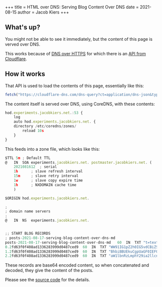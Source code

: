 +++
title = HTML over DNS: Serving Blog Content Over DNS
date = 2021-08-15
author = Jacob Kiers
+++

## What's up?

You might not be able to see it immediately, but the content of this page is verved over DNS.

This works because of [DNS over HTTPS] for which there is an [API from Cloudflare].

## How it works

That API is used to load the contents of this page, essentially like this:

```js
fetch("https://cloudflare-dns.com/dns-query?ct=application/dns-json&type=TXT&name=post.hod.experiments.jacobkiers.net");
```

The content itself is served over DNS, using CoreDNS, with these contents:

```js
hod.experiments.jacobkiers.net.:53 {
    log
    auto hod.experiments.jacobkiers.net. {
	directory /etc/coredns/zones/
        reload 10s
    }
}
```

This feeds into a zone file, which looks like this:

```js
$TTL 5m	; Default TTL
@	IN	SOA	experiments.jacobkiers.net.	postmaster.jacobkiers.net. (
	2021081612	; serial
	1h		; slave refresh interval
	15m		; slave retry interval
	1w		; slave copy expire time
	1h		; NXDOMAIN cache time
	)

$ORIGIN hod.experiments.jacobkiers.net.

;
; domain name servers
;
@	IN	NS  experiments.jacobkiers.net.


;; START BLOG RECORDS
; posts-2021-08-17-serving-blog-content-over-dns-md
posts-2021-08-17-serving-blog-content-over-dns-md	60	IN	TXT	"t=text/markdown;c=3;h=2fd63f0f408ad1336283999d0487ced9;m=eyJ0aXRsZSI6IlNlcnZpbmcgYmxvZyBjb250ZW50IG92ZXIgRE5TIiwiZGF0ZSI6IjIwMjEtMDgtMTUiLCJhdXRob3IiOiJKYWNvYiBLaWVycyJ9"
0.2fd63f0f408ad1336283999d0487ced9	60	IN	TXT	"WW91IG1pZ2h0IG5vdCBiZSBhYmxlIHRvIHNlZSBpdCBpbW1lZGlhdGVseSwgYnV0IHRoZSBjb250ZW50IG9mIHRoaXMgcGFnZSBpcyB2ZXJ2ZWQgb3ZlciBETlMuCgpUaGlzIHdvcmtzIGJlY2F1c2Ugb2YgdGhlIG5ldyBETlMtb3Zlci1IVFRQIHN1cHBvcnQsIHdoaWNoLCBhdCBsZWFzdCBhdCBDbG91ZGZsYXJlLCBhbHNvIGhhcy"
1.2fd63f0f408ad1336283999d0487ced9	60	IN	TXT	"BhbiBBUEkuCgpUaGF0IEFQSSBpcyB1c2VkIHRvIGxvYWQgdGhlIGNvbnRlbnRzIG9mIHRoaXMgcGFnZSwgZXNzZW50aWFsbHkgbGlrZSB0aGlzOgoKYGBganMKZmV0Y2goImh0dHBzOi8vY2xvdWRmbGFyZS1kbnMuY29tL2Rucy1xdWVyeT9jdD1hcHBsaWNhdGlvbi9kbnMtanNvbiZ0eXBlPVRYVCZuYW1lPXBvc3QuaG9kLmV4cGVy"
2.2fd63f0f408ad1336283999d0487ced9	60	IN	TXT	"aW1lbnRzLmphY29ia2llcnMubmV0Iik7CmBgYAoKUGxlYXNlIHNlZSB0aGUgW3NvdXJjZSBjb2RlXSBmb3IgdGhlIGRldGFpbHMgb2YgaG93IGl0IHdvcmtzLgoKW3NvdXJjZSBjb2RlXTogaHR0cHM6Ly9naXRodWIuY29tL2phY29ia2llcnMvaHRtbC1vdmVyLWRucwo="
```

These records are base64 encoded content, so when concatenated and decoded, they give the content of the posts.

Please see the [source code] for the details.

[source code]: https://github.com/jacobkiers/html-over-dns "Yes, the title is a pun..."
[DNS over HTTPS]: https://en.wikipedia.org/wiki/DNS_over_HTTPS
[API from Cloudflare]: https://developers.cloudflare.com/1.1.1.1/dns-over-https/json-format